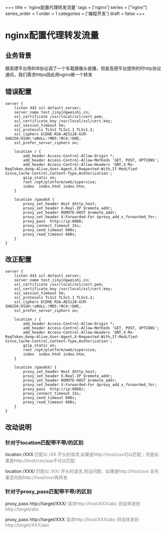 +++
title = 'nginx配置代理转发流量'
tags = ['nginx']
series = ["nginx"]
series_order = 1
order = 1
categories = ['编程开发']
draft = false
+++
# nginx配置代理转发流量
## 业务背景
跟高德平台用808协议调了一个车载摄像头直播，但是高德平台提供的时http协议通讯，我们需求https因此用nginx做一个转发


## 错误配置
```properties
server {
    listen 443 ssl default_server;
    server_name test.jinyingweishi.cn;
    ssl_certificate /usr/local/ssl/cert.pem;
    ssl_certificate_key /usr/local/ssl/cert.key;
    ssl_session_timeout 5m;
    ssl_protocols TLSv1 TLSv1.1 TLSv1.2;
    ssl_ciphers ECDHE-RSA-AES128-GCM-SHA256:HIGH:!aNULL:!MD5:!RC4:!DHE;
    ssl_prefer_server_ciphers on;

    location / {
        add_header Access-Control-Allow-Origin *;
        add_header Access-Control-Allow-Methods 'GET, POST, OPTIONS';
        add_header Access-Control-Allow-Headers 'DNT,X-Mx-ReqToken,Keep-Alive,User-Agent,X-Requested-With,If-Modified-Since,Cache-Control,Content-Type,Authorization';
        gzip_static on;
        root /opt/platform/web/supervise;
        index  index.html index.htm;
    }

    location /gaodeX {
        proxy_set_header Host $http_host;
        proxy_set_header X-Real-IP $remote_addr;
        proxy_set_header REMOTE-HOST $remote_addr;
        proxy_set_header X-Forwarded-For $proxy_add_x_forwarded_for;
        proxy_pass  http://ip:8080;
        proxy_connect_timeout 15s;
        proxy_send_timeout 600s;
        proxy_read_timeout 600s;
    }
}
```

## 改正配置
```properties
server {
    listen 443 ssl default_server;
    server_name test.jinyingweishi.cn;
    ssl_certificate /usr/local/ssl/cert.pem;
    ssl_certificate_key /usr/local/ssl/cert.key;
    ssl_session_timeout 5m;
    ssl_protocols TLSv1 TLSv1.1 TLSv1.2;
    ssl_ciphers ECDHE-RSA-AES128-GCM-SHA256:HIGH:!aNULL:!MD5:!RC4:!DHE;
    ssl_prefer_server_ciphers on;

    location / {
        add_header Access-Control-Allow-Origin *;
        add_header Access-Control-Allow-Methods 'GET, POST, OPTIONS';
        add_header Access-Control-Allow-Headers 'DNT,X-Mx-ReqToken,Keep-Alive,User-Agent,X-Requested-With,If-Modified-Since,Cache-Control,Content-Type,Authorization';
        gzip_static on;
        root /opt/platform/web/supervise;
        index  index.html index.htm;
    }

    location /gaodeX/ {
        proxy_set_header Host $http_host;
        proxy_set_header X-Real-IP $remote_addr;
        proxy_set_header REMOTE-HOST $remote_addr;
        proxy_set_header X-Forwarded-For $proxy_add_x_forwarded_for;
        proxy_pass  http://ip:8080/;
        proxy_connect_timeout 15s;
        proxy_send_timeout 600s;
        proxy_read_timeout 600s;
    }
}
```

## 改动说明

### 针对于location匹配带不带/的区别

location /XXX <font color=grey>匹配以 /XX 开头的请求,如果是http://host/xxx可以匹配；但是如果是http://host/xxx/aaa不可以匹配</font>

location /XXX/ <font color=grey>匹配以 /XX/ 开头的请求,则没问题，如果是http://host/xxx 会先重定向到http://host/xxx/再转发</font>

### 针对于proxy_pass匹配带不带/的区别

proxy_pass http://target/XXX/ <font color=grey> 请求http://host/XXX/abc 则会转发到http://target/abc</font> 

proxy_pass http://target/XXX <font color=grey> 请求http://host/XXX/abc 则会转发到http://target/XXX/abc </font>

